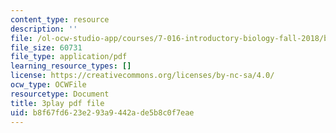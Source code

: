 ```yaml
---
content_type: resource
description: ''
file: /ol-ocw-studio-app/courses/7-016-introductory-biology-fall-2018/b8f67fd623e293a9442ade5b8c0f7eae_s1MoBTEcVYY.pdf
file_size: 60731
file_type: application/pdf
learning_resource_types: []
license: https://creativecommons.org/licenses/by-nc-sa/4.0/
ocw_type: OCWFile
resourcetype: Document
title: 3play pdf file
uid: b8f67fd6-23e2-93a9-442a-de5b8c0f7eae
---
```

